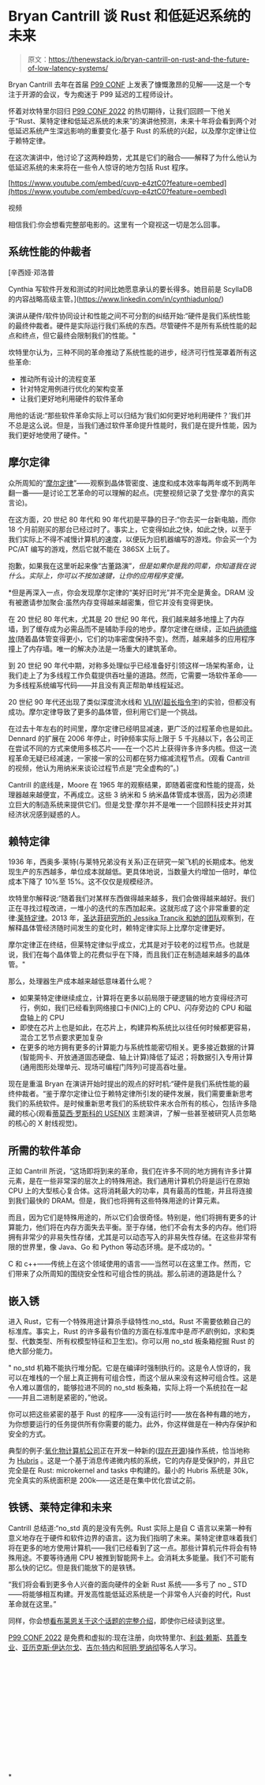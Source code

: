# Bryan Cantrill 谈 Rust 和低延迟系统的未来

> 原文：<https://thenewstack.io/bryan-cantrill-on-rust-and-the-future-of-low-latency-systems/>

Bryan Cantrill 去年在首届 [P99 CONF](https://www.p99conf.io/) 上发表了慷慨激昂的见解——这是一个专注于开源的会议，专为痴迷于 P99 延迟的工程师设计。

怀着对坎特里尔回归 [P99 CONF 2022](https://www.p99conf.io/) 的热切期待，让我们回顾一下他关于“Rust、莱特定律和低延迟系统的未来”的演讲他预测，未来十年将会看到两个对低延迟系统产生深远影响的重要变化:基于 Rust 的系统的兴起，以及摩尔定律让位于赖特定律。

在这次演讲中，他讨论了这两种趋势，尤其是它们的融合——解释了为什么他认为低延迟系统的未来将在一些令人惊讶的地方包括 Rust 程序。

[https://www.youtube.com/embed/cuvp-e4ztC0?feature=oembed](https://www.youtube.com/embed/cuvp-e4ztC0?feature=oembed)

视频

相信我们:你会想看完整部电影的。这里有一个窥视这一切是怎么回事。

## 系统性能的仲裁者

 [辛西娅·邓洛普

Cynthia 写软件开发和测试的时间比她愿意承认的要长得多。她目前是 ScyllaDB 的内容战略高级主管。](https://www.linkedin.com/in/cynthiadunlop/) 

演讲从硬件/软件协同设计和性能之间不可分割的纠结开始:“硬件是我们系统性能的最终仲裁者。硬件是实际运行我们系统的东西。尽管硬件不是所有系统性能的起点和终点，但它最终会限制我们的性能。"

坎特里尔认为，三种不同的革命推动了系统性能的进步，经济可行性笼罩着所有这些革命:

*   推动所有设计的流程变革
*   针对特定用例进行优化的架构变革
*   让我们更好地利用硬件的软件革命

用他的话说:“那些软件革命实际上可以归结为‘我们如何更好地利用硬件？’我们并不总是这么说。但是，当我们通过软件革命提升性能时，我们是在提升性能，因为我们更好地使用了硬件。"

## 摩尔定律

众所周知的“[摩尔定律](https://en.wikipedia.org/wiki/Moore%27s_law)”——观察到晶体管密度、速度和成本效率每两年或不到两年翻一番——是讨论工艺革命的可以理解的起点。(完整视频记录了戈登·摩尔的真实言论)。

在这方面，20 世纪 80 年代和 90 年代初是平静的日子:“你去买一台新电脑，而你 18 个月前刚买的那台已经过时了。事实上，它变得如此之快，如此之快，以至于我们实际上不得不减慢计算机的速度，以便玩为旧机器编写的游戏。你会买一个为 PC/AT 编写的游戏，然后它就不能在 386SX 上玩了。

抱歉，如果我在这里听起来像“古董路演”*，但是如果你是我的同辈，你知道我在说什么。实际上，你可以不按加速键，让你的应用程序变慢。*

 *但是再深入一点，你会发现摩尔定律的“美好旧时光”并不完全是黄金。DRAM 没有被邀请参加聚会:虽然内存变得越来越密集，但它并没有变得更快。

在 20 世纪 80 年代末，尤其是 20 世纪 90 年代，我们越来越多地撞上了内存墙，到了缓存成为必需品而不是辅助手段的地步。摩尔定律在继续，正如[丹纳德缩放](https://en.wikipedia.org/wiki/Dennard_scaling)(随着晶体管变得更小，它们的功率密度保持不变)。然而，越来越多的应用程序撞上了内存墙。唯一的解决办法是一场重大的建筑革命。

到 20 世纪 90 年代中期，对称多处理似乎已经准备好引领这样一场架构革命，让我们走上了为多线程工作负载提供吞吐量的道路。然而，它需要一场软件革命——为多线程系统编写代码——并且没有真正帮助单线程延迟。

20 世纪 90 年代还出现了类似深度流水线和 [VLIW(超长指令字)](https://en.wikipedia.org/wiki/Very_long_instruction_word)的实验，但都没有成功。摩尔定律导致了更多的晶体管，但利用它们是一个挑战。

在过去十年左右的时间里，摩尔定律已经明显减速，更广泛的过程革命也是如此。Dennard 的扩展在 2006 年停止，时钟频率实际上限于 5 千兆赫以下，各公司正在尝试不同的方式来使用多核芯片——在一个芯片上获得许多许多内核。但这一流程革命无疑已经减速，一家接一家的公司都在努力缩减流程节点。(观看 Cantrill 的视频，他认为用纳米来谈论过程节点是“完全虚构的”。)

Cantrill 的底线是，Moore 在 1965 年的观察结果，即随着密度和性能的提高，处理器越来越便宜，不再成立。这些 3 纳米和 5 纳米晶体管成本很高，因为必须建立巨大的制造系统来提供它们。但是戈登·摩尔并不是唯一一个回顾科技史并对其经济状况感到疑惑的人。

## 赖特定律

1936 年，西奥多·莱特(与莱特兄弟没有关系)正在研究一架飞机的长期成本。他发现生产的东西越多，单位成本就越低。更具体地说，当数量大约增加一倍时，单位成本下降了 10%至 15%。这不仅仅是规模经济。

坎特里尔解释说:“随着我们对某样东西做得越来越多，我们会做得越来越好。我们正在寻找过程改进，一堆小的迭代的东西加起来。这就形成了这个非常重要的定律:[莱特定律](https://en.wikipedia.org/wiki/Experience_curve_effects)。2013 年，[圣达菲研究所的 Jessika Trancik 和她的团队](https://phys.org/news/2013-03-law-wright-tech.html)观察到，在解释晶体管经济随时间发生的变化时，赖特定律实际上比摩尔定律更好。

摩尔定律正在终结，但莱特定律似乎成立，尤其是对于较老的过程节点。也就是说，我们在每个晶体管上的花费似乎在下降，而且我们正在制造越来越多的晶体管。"

那么，处理器生产成本越来越低意味着什么呢？

*   如果莱特定律继续成立，计算将在更多以前局限于硬逻辑的地方变得经济可行，例如，我们已经看到网络接口卡(NIC)上的 CPU、闪存旁边的 CPU 和磁盘轴上的 CPU
*   即使在芯片上也是如此，在芯片上，构建异构系统比以往任何时候都更容易，混合工艺节点要求更加复杂
*   在更多的地方拥有更多的计算能力与系统性能密切相关。更多接近数据的计算(智能网卡、开放通道固态硬盘、轴上计算)降低了延迟；将数据引入专用计算(通用图形处理单元、现场可编程门阵列)可提高吞吐量。

现在是重温 Bryan 在演讲开始时提出的观点的好时机:“硬件是我们系统性能的最终仲裁者。“鉴于摩尔定律让位于赖特定律所引发的硬件发展，我们需要重新思考我们的系统软件。是时候重新思考我们的系统软件来水合所有的核心，包括许多隐藏的核心(观看[蒂莫西·罗斯科的 USENIX](https://www.youtube.com/watch?v=36myc8wQhLo) 主题演讲，了解一些甚至被研究人员忽略的核心的 X 射线视觉)。

## 所需的软件革命

正如 Cantrill 所说，“这场即将到来的革命，我们在许多不同的地方拥有许多计算元素，是在一些非常深的层次上的特殊用途。我们通用计算机仍将是运行在原始 CPU 上的大型核心复合体。这将消耗最大的功率，具有最高的性能，并且将连接到我们最快的 DRAM。但是，我们也将拥有这些特殊用途的计算元素。

而且，因为它们是特殊用途的，所以它们会很奇怪。特别是，他们将拥有更多的计算能力，他们将在内存方面失去平衡。至于存储，他们不会有太多的内存。他们将拥有非常少的非易失性存储，尤其是可以动态写入的非易失性存储。在这些非常有限的世界里，像 Java、Go 和 Python 等动态环境。是不成功的。"

C 和 c++——传统上在这个领域使用的语言——当然可以在这里工作。然而，它们带来了众所周知的围绕安全性和可组合性的挑战。那么前进的道路是什么？

## 嵌入锈

进入 Rust，它有一个特殊用途计算杀手级特性:no_std。Rust 不需要依赖自己的标准库。事实上，Rust 的许多最有价值的方面在标准库中是*而不是*(例如，求和类型、代数类型、所有权模型特征和卫生宏)。你可以用 no_std 板条箱挖掘 Rust 的绝大部分能力。

" no_std 机箱不能执行堆分配。它是在编译时强制执行的。这是令人惊讶的，我可以在堆栈的一个层上真正拥有可组合性，而这个层从来没有这种可组合性。这是令人难以置信的，能够拉进不同的 no_std 板条箱，实际上将一个系统拉在一起——并且二进制是紧密的，”他说。

你可以把这些紧密的基于 Rust 的程序——没有运行时——放在各种有趣的地方，为你想要运行的任务提供所有你需要的能力。此外，你这样做是在一种内存保护和安全的方式。

典型的例子:[氧化物计算机公司](https://oxide.computer/)正在开发一种新的([现在开源](https://www.osfc.io/2021/talks/on-hubris-and-humility-developing-an-os-for-robustness-in-rust/))操作系统，恰当地称为 [Hubris](https://oxide.computer/blog/hubris-and-humility) 。这是一个基于消息传递微内核的系统，它的内存是受保护的，并且它完全是在 Rust: microkernel and tasks 中构建的。最小的 Hubris 系统是 30k，完全真实的系统面积是 200k——这还是在集中优化尝试之前。

## 铁锈、莱特定律和未来

Cantrill 总结道:“no_std 真的是没有先例。Rust 实际上是自 C 语言以来第一种有意义地存在于硬件和软件边界的语言。这为我们指明了未来。莱特定律意味着我们将在更多的地方使用计算机——我们已经看到了这一点。那些计算机元件将会有特殊用途。不要等待通用 CPU 被推到智能网卡上。会消耗太多能量。我们不可能有那么快的记忆。但是我们能放下的是铁锈。

“我们将会看到更多令人兴奋的面向硬件的全新 Rust 系统——多亏了 no _ STD——将能够相互构建。开发高性能低延迟系统是一个非常令人兴奋的时代，Rust 革命就在这里。”

同样，你会想[看布莱恩关于这个话题的完整介绍](https://www.p99conf.io/session/rust-wrights-law-and-the-future-of-low-latency-systems/)，即使你已经读到这里。

[P99 CONF 2022](https://www.p99conf.io/) 是免费和虚拟的:现在注册，向坎特里尔、[利兹·赖斯](https://twitter.com/lizrice)、[慈善专业](https://twitter.com/mipsytipsy)、[亚历克斯·伊达尔戈](https://twitter.com/ahidalgosre)、[吉尔·特内](https://twitter.com/giltene)和[阿明·罗纳彻](https://twitter.com/mitsuhiko)等名人学习。

<svg xmlns:xlink="http://www.w3.org/1999/xlink" viewBox="0 0 68 31" version="1.1"><title>Group</title> <desc>Created with Sketch.</desc></svg>*